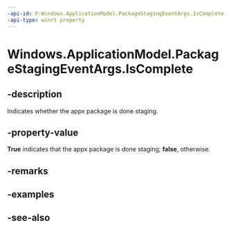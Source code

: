 ----api-id: P:Windows.ApplicationModel.PackageStagingEventArgs.IsComplete
-api-type: winrt property
---<!-- Property syntaxpublic bool IsComplete { get; }--># Windows.ApplicationModel.PackageStagingEventArgs.IsComplete## -descriptionIndicates whether the appx package is done staging.## -property-value**True** indicates that the appx package is done staging; **false**, otherwise.## -remarks## -examples## -see-also